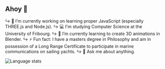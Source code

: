## Ahoy 👋

↪ 🔭 I’m currently working on learning proper JavaScript (especially THREE.js and Node.js).
↪ 💻 I'm studying Computer Science at the University of Fribourg.
↪ 🌱 I’m currently learning to create 3D animations in Blender.
↪ ⚡ Fun fact: I have a masters degree in Philosophy and am in possession of a Long Range Certificate to participate in marine communications on sailing yachts.
↪ 💭 Ask me about anything.

<img src="https://github-readme-stats.vercel.app/api/top-langs/?username=oliolioli&layout=compact&langs_count=8" alt="Language stats">
